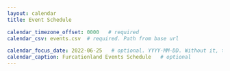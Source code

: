 ```yaml
---
layout: calendar
title: Event Schedule

calendar_timezone_offset: 0000   # required
calendar_csv: events.csv  # required. Path from base url

calendar_focus_date: 2022-06-25   # optional. YYYY-MM-DD. Without it, the default is today
calendar_caption: Furcationland Events Schedule   # optional
---
```

